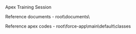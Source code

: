 Apex Training Session

Reference documents - root\documents\

Reference apex codes - root\force-app\main\default\classes
